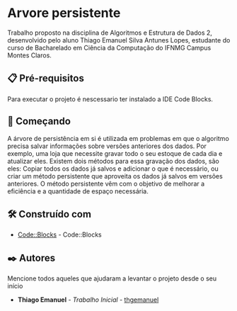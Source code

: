 # Arvore persistente

Trabalho proposto na disciplina de Algoritmos e Estrutura de Dados 2, desenvolvido pelo aluno Thiago Emanuel Silva Antunes Lopes, estudante do curso de Bacharelado em Ciência da Computação do IFNMG Campus Montes Claros.

## 📋 Pré-requisitos

Para executar o projeto é nescessario ter instalado a IDE Code Blocks.

## 🚀 Começando

A árvore de persistência em si é utilizada em problemas em que o algoritmo precisa salvar informações sobre versões anteriores dos dados. Por exemplo, uma loja que necessite gravar todo o seu estoque de cada dia e atualizar eles. Existem dois métodos para essa gravação dos dados, são eles: Copiar todos os dados já salvos e adicionar o que é necessário, ou criar um método persistente que aproveita os dados já salvos em versões anteriores. O método persistente vêm com o objetivo de melhorar a eficiência e a quantidade de espaço necessária.

## 🛠️ Construído com

* [Code::Blocks](https://www.codeblocks.org/) - Code::Blocks

## ✒️ Autores

Mencione todos aqueles que ajudaram a levantar o projeto desde o seu início

* **Thiago Emanuel** - *Trabalho Inicial* - [thgemanuel](https://github.com/thgemanuel)
